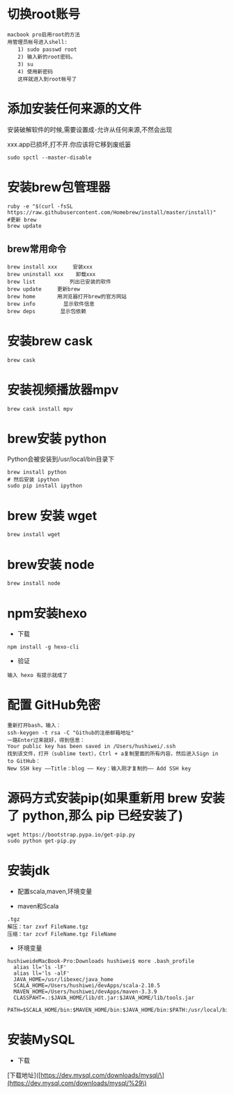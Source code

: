 # 切换root账号

```
macbook pro启用root的方法
用管理员帐号进入shell:
　　1) sudo passwd root
　　2) 输入新的root密码。
　　3) su
　　4) 使用新密码
　　这样就进入到root帐号了
```

# 添加安装任何来源的文件

安装破解软件的时候,需要设置成-允许从任何来源,不然会出现

xxx.app已损坏,打不开.你应该将它移到废纸篓

```
sudo spctl --master-disable
```

# 安装brew包管理器

```
ruby -e "$(curl -fsSL https://raw.githubusercontent.com/Homebrew/install/master/install)"
#更新 brew
brew update
```

## brew常用命令

```
brew install xxx     安装xxx
brew uninstall xxx    卸载xxx
brew list           列出已安装的软件
brew update     更新brew
brew home       用浏览器打开brew的官方网站
brew info         显示软件信息
brew deps        显示包依赖
```

# 安装brew cask

```
brew cask
```

# 安装视频播放器mpv

```
brew cask install mpv
```

# brew安装 python

Python会被安装到/usr/local/bin目录下

```
brew install python
# 然后安装 ipython
sudo pip install ipython
```

# brew 安装 wget

```
brew install wget
```

# brew安装 node

```
brew install node
```

# npm安装hexo

* 下载

```
npm install -g hexo-cli
```

* 验证

```
输入 hexo 有提示就成了
```

# 配置 GitHub免密

```
重新打开bash，输入：
ssh-keygen -t rsa -C "Github的注册邮箱地址"
一路Enter过来就好，得到信息：
Your public key has been saved in /Users/hushiwei/.ssh
找到该文件，打开（sublime text），Ctrl + a复制里面的所有内容，然后进入Sign in to GitHub：
New SSH key ——Title：blog —— Key：输入刚才复制的—— Add SSH key
```

# 源码方式安装pip\(如果重新用 brew 安装了 python,那么 pip 已经安装了\)

```
wget https://bootstrap.pypa.io/get-pip.py
sudo python get-pip.py
```

# 安装jdk

* 配置scala,maven,环境变量

* maven和Scala

```
.tgz
解压：tar zxvf FileName.tgz
压缩：tar zcvf FileName.tgz FileName
```

* 环境变量

```
hushiweideMacBook-Pro:Downloads hushiwei$ more .bash_profile 
  alias ll='ls -lF'
  alias ll='ls -alF'
  JAVA_HOME=/usr/libexec/java_home
  SCALA_HOME=/Users/hushiwei/devApps/scala-2.10.5
  MAVEN_HOME=/Users/hushiwei/devApps/maven-3.3.9
  CLASSPAHT=.:$JAVA_HOME/lib/dt.jar:$JAVA_HOME/lib/tools.jar
  PATH=$SCALA_HOME/bin:$MAVEN_HOME/bin:$JAVA_HOME/bin:$PATH:/usr/local/bin:
```

# 安装MySQL

* 下载

\[下载地址\]\([https://dev.mysql.com/downloads/mysql/\](https://dev.mysql.com/downloads/mysql/%29\)



